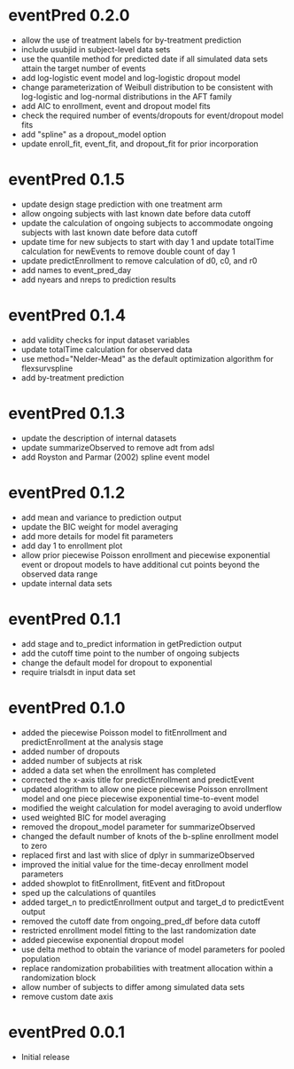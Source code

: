 # eventPred 0.2.0

- allow the use of treatment labels for by-treatment prediction
- include usubjid in subject-level data sets
- use the quantile method for predicted date if all simulated data sets attain the target number of events
- add log-logistic event model and log-logistic dropout model
- change parameterization of Weibull distribution to be consistent with log-logistic and log-normal distributions in the AFT family 
- add AIC to enrollment, event and dropout model fits
- check the required number of events/dropouts for event/dropout model fits 
- add "spline" as a dropout_model option
- update enroll_fit, event_fit, and dropout_fit for prior incorporation


# eventPred 0.1.5

- update design stage prediction with one treatment arm
- allow ongoing subjects with last known date before data cutoff
- update the calculation of ongoing subjects to accommodate ongoing subjects with last known date before data cutoff
- update time for new subjects to start with day 1 and update totalTime calculation for newEvents to remove double count of day 1
- update predictEnrollment to remove calculation of d0, c0, and r0
- add names to event_pred_day
- add nyears and nreps to prediction results

# eventPred 0.1.4

- add validity checks for input dataset variables
- update totalTime calculation for observed data
- use method="Nelder-Mead" as the default optimization algorithm for flexsurvspline
- add by-treatment prediction

# eventPred 0.1.3

- update the description of internal datasets
- update summarizeObserved to remove adt from adsl
- add Royston and Parmar (2002) spline event model

# eventPred 0.1.2

- add mean and variance to prediction output
- update the BIC weight for model averaging
- add more details for model fit parameters 
- add day 1 to enrollment plot
- allow prior piecewise Poisson enrollment and piecewise exponential event or dropout models to have additional cut points beyond the observed data range
- update internal data sets

# eventPred 0.1.1

- add stage and to_predict information in getPrediction output
- add the cutoff time point to the number of ongoing subjects
- change the default model for dropout to exponential
- require trialsdt in input data set

# eventPred 0.1.0

- added the piecewise Poisson model to fitEnrollment and predictEnrollment at the analysis stage
- added number of dropouts
- added number of subjects at risk
- added a data set when the enrollment has completed
- corrected the x-axis title for predictEnrollment and predictEvent
- updated alogrithm to allow one piece piecewise Poisson enrollment model and one piece piecewise exponential time-to-event model
- modified the weight calculation for model averaging to avoid underflow
- used weighted BIC for model averaging
- removed the dropout_model parameter for summarizeObserved
- changed the default number of knots of the b-spline enrollment model to zero
- replaced first and last with slice of dplyr in summarizeObserved
- improved the initial value for the time-decay enrollment model parameters
- added showplot to fitEnrollment, fitEvent and fitDropout
- sped up the calculations of quantiles
- added target_n to predictEnrollment output and target_d to predictEvent output
- removed the cutoff date from ongoing_pred_df before data cutoff
- restricted enrollment model fitting to the last randomization date
- added piecewise exponential dropout model
- use delta method to obtain the variance of model parameters for pooled population
- replace randomization probabilities with treatment allocation within a randomization block
- allow number of subjects to differ among simulated data sets
- remove custom date axis

# eventPred 0.0.1

- Initial release

